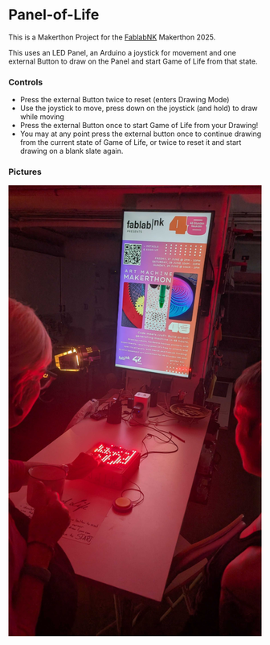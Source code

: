 # Panel-of-Life

This is a Makerthon Project for the [FablabNK](https://github.com/fablabnk) Makerthon 2025.

This uses an LED Panel, an Arduino a joystick for movement and one external Button to draw on the Panel and start Game of Life from that state.

### Controls

- Press the external Button twice to reset (enters Drawing Mode)
- Use the joystick to move, press down on the joystick (and hold) to draw while moving
- Press the external Button once to start Game of Life from your Drawing!
- You may at any point press the external button once to continue drawing from the current state of Game of Life, or twice to reset it and start drawing on a blank slate again.

### Pictures

![LED Panel at mini Makerthon](assets/panel-showcase-at-fbNK.jpg)
